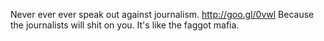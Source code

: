 Never ever ever speak out against journalism. http://goo.gl/0vwl Because the journalists will shit on you. It's like the faggot mafia.